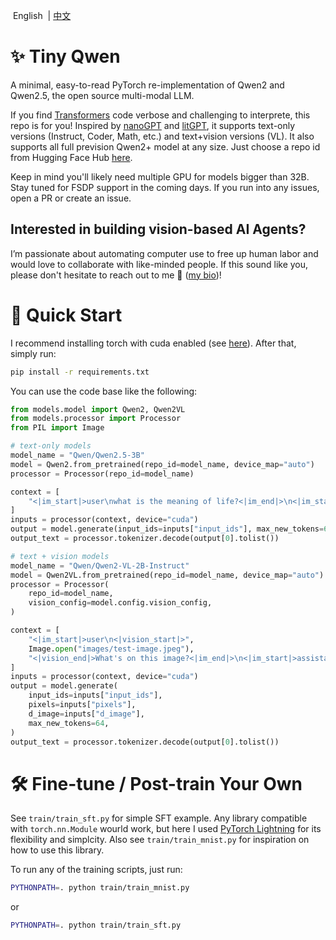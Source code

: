 <p align="left">
    &nbspEnglish&nbsp | <a href="README_CN.md">中文</a>
</p>

# ✨ Tiny Qwen

A minimal, easy-to-read PyTorch re-implementation of Qwen2 and Qwen2.5, the open source multi-modal LLM.

If you find [Transformers](https://github.com/huggingface/transformers) code verbose and challenging to interprete, this repo is for you! Inspired by [nanoGPT](https://github.com/karpathy/nanoGPT) and [litGPT](https://github.com/Lightning-AI/litgpt), it supports text-only versions (Instruct, Coder, Math, etc.) and text+vision versions (VL). It also supports all full prevision Qwen2+ model at any size. Just choose a repo id from Hugging Face Hub [here](https://huggingface.co/Qwen). 

Keep in mind you'll likely need multiple GPU for models bigger than 32B. Stay tuned for FSDP support in the coming days. If you run into any issues, open a PR or create an issue.

## **Interested in building vision-based AI Agents?**

I’m passionate about automating computer use to free up human labor and would love to collaborate with like-minded people. If this sound like you, please don't hesitate to reach out to me 🤗 ([my bio](https://github.com/Emericen))!

# 🦋 Quick Start

I recommend installing torch with cuda enabled (see [here](https://pytorch.org/get-started/locally/)). After that, simply run:

```bash
pip install -r requirements.txt
```

You can use the code base like the following:

```python
from models.model import Qwen2, Qwen2VL
from models.processor import Processor
from PIL import Image

# text-only models
model_name = "Qwen/Qwen2.5-3B"
model = Qwen2.from_pretrained(repo_id=model_name, device_map="auto")
processor = Processor(repo_id=model_name)

context = [
    "<|im_start|>user\nwhat is the meaning of life?<|im_end|>\n<|im_start|>assistant\n"
]
inputs = processor(context, device="cuda")
output = model.generate(input_ids=inputs["input_ids"], max_new_tokens=64)
output_text = processor.tokenizer.decode(output[0].tolist())

# text + vision models
model_name = "Qwen/Qwen2-VL-2B-Instruct"
model = Qwen2VL.from_pretrained(repo_id=model_name, device_map="auto")
processor = Processor(
    repo_id=model_name,
    vision_config=model.config.vision_config,
)

context = [
    "<|im_start|>user\n<|vision_start|>",
    Image.open("images/test-image.jpeg"),
    "<|vision_end|>What's on this image?<|im_end|>\n<|im_start|>assistant\n",
]
inputs = processor(context, device="cuda")
output = model.generate(
    input_ids=inputs["input_ids"],
    pixels=inputs["pixels"],
    d_image=inputs["d_image"],
    max_new_tokens=64,
)
output_text = processor.tokenizer.decode(output[0].tolist())
```

# 🛠️ Fine-tune / Post-train Your Own

See `train/train_sft.py` for simple SFT example. Any library compatible with `torch.nn.Module` wourld work, but here I used [PyTorch Lightning](https://lightning.ai/docs/pytorch/stable/index.html) for its flexibility and simplcity. Also see `train/train_mnist.py` for inspiration on how to use this library.

To run any of the training scripts, just run:

```bash
PYTHONPATH=. python train/train_mnist.py
```

or

```bash
PYTHONPATH=. python train/train_sft.py
```
